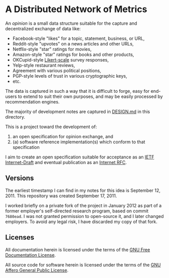 # A Distributed Network of Metrics

An *opinion* is a small data structure suitable for the capture and decentralized exchange of data like:

- Facebook-style "likes" for a topic, statement, business, or URL,
- Reddit-style "upvotes" on a news articles and other URLs,
- Netflix-style "star" ratings for movies,
- Amazon-style "star" ratings for books and other products,
- OKCupid-style [Likert-scale][likert] survey responses,
- Yelp-style restaurant reviews,
- Agreement with various political positions,
- PGP-style levels of trust in various cryptographic keys,
- etc.

The data is captured in such a way that it is difficult to forge, easy for end-users to extend to suit their own purposes, and may be easily processed by recommendation engines.

The majority of development notes are captured in [DESIGN.md][] in this directory.

This is a project toward the development of:

1. an open specification for opinion exchange, and
2. (a) software reference implementation(s) which conform to that specification

I aim to create an open specification suitable for acceptance as an [IETF Internet-Draft][] and eventual publication as an [Internet RFC][].

## Versions

The earliest timestamp I can find in my notes for this idea is September 12, 2011.
This repository was created September 17, 2011.

I worked briefly on a private fork of the project in January 2012 as part of a former employer's self-directed research program, based on commit `7680ead`.
I was not granted permission to open-source it, and I later changed employers.
To avoid any legal risk, I have discarded my copy of that fork.

## Licenses

All documentation herein is licensed under the terms of the [GNU Free Documentation License][FDL].

All source code for software herein is licensed under the terms of the [GNU Affero General Public License][AGPL].

[FDL]: https://www.gnu.org/copyleft/fdl.html
[AGPL]: https://www.gnu.org/licenses/agpl-3.0.html
[likert]: https://en.wikipedia.org/wiki/Likert_scale
[IETF Internet-Draft]: http://www.ietf.org/id-info/
[Internet RFC]: http://www.ietf.org/rfc.html
[DESIGN.md]: DESIGN.md
